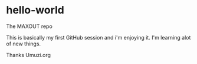 # hello-world
The MAXOUT repo

This is basically my first GitHub session and i'm enjoying it. 
I'm learning alot of new things.

Thanks Umuzi.org
